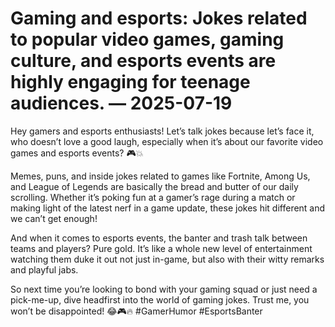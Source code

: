 # Gaming and esports: Jokes related to popular video games, gaming culture, and esports events are highly engaging for teenage audiences. — 2025-07-19

Hey gamers and esports enthusiasts! Let’s talk jokes because let’s face it, who doesn’t love a good laugh, especially when it’s about our favorite video games and esports events? 🎮💥

Memes, puns, and inside jokes related to games like Fortnite, Among Us, and League of Legends are basically the bread and butter of our daily scrolling. Whether it’s poking fun at a gamer’s rage during a match or making light of the latest nerf in a game update, these jokes hit different and we can’t get enough!

And when it comes to esports events, the banter and trash talk between teams and players? Pure gold. It’s like a whole new level of entertainment watching them duke it out not just in-game, but also with their witty remarks and playful jabs.

So next time you’re looking to bond with your gaming squad or just need a pick-me-up, dive headfirst into the world of gaming jokes. Trust me, you won’t be disappointed! 😂🎮🔥 #GamerHumor #EsportsBanter